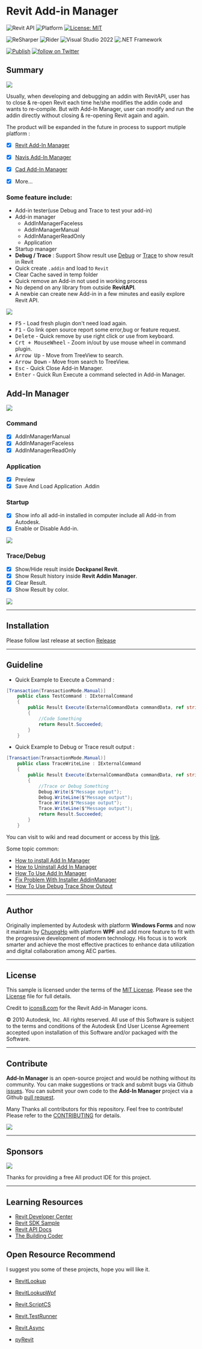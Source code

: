 
# Revit Add-in Manager
![Revit API](https://img.shields.io/badge/Revit%20API%202023-blue.svg) ![Platform](https://img.shields.io/badge/platform-Windows-lightgray.svg) [![License: MIT](https://img.shields.io/badge/License-MIT-yellow.svg)](https://opensource.org/licenses/MIT)

![ReSharper](https://img.shields.io/badge/ReSharper-2021.3.3-yellow) ![Rider](https://img.shields.io/badge/Rider-2021.3.3-yellow) ![Visual Studio 2022](https://img.shields.io/badge/Visual_Studio_2022_Preview_2.0-17.1.0-yellow) ![.NET Framework](https://img.shields.io/badge/.NET_6.0-yellow)

[![Publish](../../actions/workflows/Workflow.yml/badge.svg)](../../actions)
<a href="https://twitter.com/intent/follow?screen_name=chuongmep">
<img src="https://img.shields.io/twitter/follow/chuongmep?style=social&logo=twitter"
alt="follow on Twitter"></a>

## Summary

![](pic/Addin.png)

Usually, when developing and debugging an addin with RevitAPI, user has to close & re-open Revit each time he/she modifies the addin code and wants to re-compile. But with Add-In Manager, user can modify and run the addin directly without closing & re-opening Revit again and again.


The product will be expanded in the future in process to support mutiple platform : 

- [x] [Revit Add-In Manager](https://github.com/chuongmep/RevitAddInManager)

- [x] [Navis Add-In Manager](https://github.com/chuongmep/NavisAddInManager)

- [x] [Cad Add-In Manager](https://github.com/chuongmep/CadAddInManager)

- [x] More...


### Some feature include:

- Add-in tester(use Debug and Trace to test your add-in)
- Add-in manager
    - AddInManagerFaceless
    - AddInManagerManual
    - AddInManagerReadOnly
    - Application
- Startup manager
- **Debug / Trace** : Support Show result use [Debug](https://docs.microsoft.com/en-us/dotnet/api/system.diagnostics.debug?view=net-6.0) or [Trace](https://docs.microsoft.com/en-us/dotnet/api/system.diagnostics.trace?view=net-6.0) to show result in Revit
- Quick create `.addin` and load to `Revit`
- Clear Cache saved in temp folder
- Quick remove an Add-in not used in working process
- No depend on any library from outside **RevitAPI**.
- A newbie can create new Add-in in a few minutes and easily explore Revit API.

![](pic/LearningCurve.png)

- <kbd>F5</kbd> - Load fresh plugin don't need load again.
- <kbd>F1</kbd> - Go link open source report some error,bug or feature request.
- <kbd>Delete</kbd> - Quick remove by use right click or use from keyboard.
- <kbd>Crt + MouseWheel</kbd> - Zoom in/out by use mouse wheel in command plugin.
- <kbd>Arrow Up</kbd> - Move from TreeView to search.
- <kbd>Arrow Down</kbd> - Move from search to TreeView.
- <kbd>Esc</kbd> - Quick Close Add-in Manager.
- <kbd>Enter</kbd> - Quick Run Execute a command selected in Add-in Manager.
## Add-In Manager

![](pic/AddinManager.png)

### Command

- [x] AddInManagerManual
- [x] AddInManagerFaceless
- [x] AddInManagerReadOnly

### Application

- [x] Preview
- [x] Save And Load Application .Addin

### Startup

- [x] Show info all add-in installed in computer include all Add-in from Autodesk.
- [x] Enable or Disable Add-in.

![](pic/AddinManagerStartup.png)

### Trace/Debug

- [x] Show/Hide result inside **Dockpanel Revit**.
- [x] Show Result history inside **Revit Addin Manager**.
- [x] Clear Result.
- [X] Show Result by color.

![](pic/debug-trace.png)


---

## Installation

Please follow last release at section [Release](https://github.com/chuongmep/RevitAddInManager/releases/latest)

---

## Guideline

- Quick Example to Execute a Command : 
``` cs
[Transaction(TransactionMode.Manual)]
    public class TestCommand : IExternalCommand
    {
        public Result Execute(ExternalCommandData commandData, ref string message, ElementSet elements)
        {
            //Code Something 
            return Result.Succeeded;
        }
    }
```
- Quick Example to Debug or Trace result output :

```cs
[Transaction(TransactionMode.Manual)]
    public class TraceWriteLine : IExternalCommand
    {
        public Result Execute(ExternalCommandData commandData, ref string message, ElementSet elements)
        {
            //Trace or Debug Something
            Debug.Write($"Message output");
            Debug.WriteLine($"Message output");
            Trace.Write($"Message output");
            Trace.WriteLine($"Message output");
            return Result.Succeeded;
        }
    }
```
You can visit to wiki and read document or access by this [link](https://github.com/chuongmep/RevitAddInManager/wiki).

Some topic common:
- [How to install Add In Manager](https://github.com/chuongmep/RevitAddInManager/wiki/How-to-install-AddinManager)
- [How to Uninstall Add In Manager](https://github.com/chuongmep/RevitAddInManager/wiki/How-to-Uninstall-AddinManager)
- [How To Use Add In Manager](https://github.com/chuongmep/RevitAddInManager/wiki/How-To-Use-Add-In-Manager)
- [Fix Problem With Installer AddinManager](https://github.com/chuongmep/RevitAddInManager/wiki/Fix-Problem-With-Installer-AddinManager)
- [How To Use Debug Trace Show Output](https://github.com/chuongmep/RevitAddInManager/wiki/How-To-Use-Debug-Trace-Show-Output)

---

## Author

Originally implemented by Autodesk with platform **Windows Forms** and now it maintain by [ChuongHo](https://github.com/chuongmep) with platform **WPF** and add more feature to fit with the progressive development of modern technology. His focus is to work smarter and achieve the most effective practices to enhance data utilization and digital collaboration among AEC parties.

---

## License

This sample is licensed under the terms of the [MIT License](http://opensource.org/licenses/MIT). Please see the [License](License.md) file for full details.

Credit to [icons8.com](https://icons8.com) for the Revit Add-in Manager icons.

© 2010 Autodesk, Inc.  All rights reserved. All use of this Software is subject to the terms and conditions of the Autodesk End User License Agreement accepted upon installation of this Software and/or packaged with the Software.

---

## Contribute

**Add-In Manager** is an open-source project and would be nothing without its community. You can make suggestions or track and submit bugs via Github [issues](https://docs.github.com/en/issues/tracking-your-work-with-issues/creating-an-issue). You can submit your own code to the **Add-In Manager** project via a Github [pull request](https://docs.github.com/en/pull-requests/collaborating-with-pull-requests/proposing-changes-to-your-work-with-pull-requests/about-pull-requests).

Many Thanks all contributors for this repository. Feel free to contribute!
Please refer to the [CONTRIBUTING](CONTRIBUTING.md) for details.

<a href = "https://github.com/chuongmep/RevitAddInManager/graphs/contributors">
  <img src = "https://contrib.rocks/image?repo=chuongmep/RevitAddInManager"/>
</a>

---

## Sponsors

![](pic/jetbrains.png)

Thanks for providing a free All product IDE for this project.

---

## Learning Resources

- [Revit Developer Center](https://www.autodesk.com/developer-network/platform-technologies/revit)
- [Revit SDK Sample](https://github.com/jeremytammik/RevitSdkSamples)
- [Revit API Docs](https://www.revitapidocs.com/)
- [The Building Coder](https://thebuildingcoder.typepad.com/)

## Open Resource Recommend

I suggest you some of these projects, hope you will like it.

- [RevitLookup](https://github.com/jeremytammik/RevitLookup)

- [RevitLookupWpf](https://github.com/weianweigan/RevitLookupWpf)

- [Revit.ScriptCS](https://github.com/sridharbaldava/Revit.ScriptCS)

- [Revit.TestRunner](https://github.com/geberit/Revit.TestRunner)

- [Revit.Async](https://github.com/KennanChan/Revit.Async)

- [pyRevit](https://github.com/eirannejad/pyRevit)

